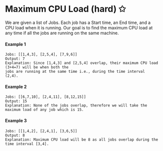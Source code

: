 # Maximum CPU Load (hard) ✩

We are given a list of Jobs. Each job has a Start time, an End time, 
and a CPU load when it is running. Our goal is to find the 
maximum CPU load at any time if all the jobs are running on the same machine.


#### Example 1
```
Jobs: [[1,4,3], [2,5,4], [7,9,6]]
Output: 7
Explanation: Since [1,4,3] and [2,5,4] overlap, their maximum CPU load (3+4=7) will be when both the 
jobs are running at the same time i.e., during the time interval (2,4).
```

#### Example 2
```
Jobs: [[6,7,10], [2,4,11], [8,12,15]]
Output: 15
Explanation: None of the jobs overlap, therefore we will take the maximum load of any job which is 15.
```


#### Example 3
```
Jobs: [[1,4,2], [2,4,1], [3,6,5]]
Output: 8
Explanation: Maximum CPU load will be 8 as all jobs overlap during the time interval [3,4].
```
